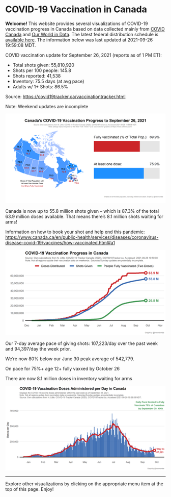 COVID-19 Vaccination in Canada
==============================

**Welcome!** This website provides several visualizations of COVID-19
vaccination progress in Canada based on data collected mainly from
[COVID Canada](https://covid19tracker.ca/vaccinationtracker.html) and
[Our World in Data](https://ourworldindata.org/covid-vaccinations). The
latest federal distribution schedule is [available
here](https://www.canada.ca/en/public-health/services/diseases/2019-novel-coronavirus-infection/prevention-risks/covid-19-vaccine-treatment/vaccine-rollout.html).
The information below was last updated at 2021-09-26 19:59:08 MDT.

COVID vaccination update for September 26, 2021 (reports as of 1 PM ET):

-   Total shots given: 55,810,920
-   Shots per 100 people: 145.8
-   Shots reported: 41,538
-   Inventory: 75.5 days (at avg pace)
-   Adults w/ 1+ Shots: 86.5%

Source:
<a href="https://covid19tracker.ca/vaccinationtracker.html" class="uri">https://covid19tracker.ca/vaccinationtracker.html</a>

Note: Weekend updates are incomplete

![](Plots/plot_main.png)

Canada is now up to 55.8 million shots given – which is 87.3% of the
total 63.9 million doses available. That means there’s 8.1 million shots
waiting for arms!

Information on how to book your shot and help end this pandemic:
<a href="https://www.canada.ca/en/public-health/services/diseases/coronavirus-disease-covid-19/vaccines/how-vaccinated.html#a1" class="uri">https://www.canada.ca/en/public-health/services/diseases/coronavirus-disease-covid-19/vaccines/how-vaccinated.html#a1</a>

![](Plots/plot_total.png)

Our 7-day average pace of giving shots: 107,223/day over the past week
and 94,397/day the week prior.

We’re now 80% below our June 30 peak average of 542,779.

On pace for 75%+ age 12+ fully vaxxed by October 26

There are now 8.1 million doses in inventory waiting for arms

![](Plots/pace_national.png)

------------------------------------------------------------------------

Explore other visualizations by clicking on the appropriate menu item at
the top of this page. Enjoy!
